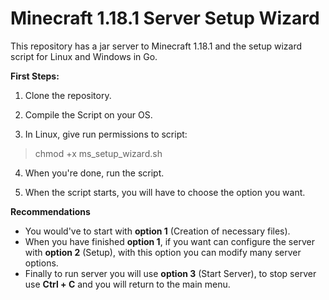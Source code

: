 # Minecraft 1.18.1 Server Setup Wizard

This repository has a jar server to Minecraft 1.18.1 and the setup wizard script for Linux and Windows in Go.

**First Steps:**

1. Clone the repository.

2. Compile the Script on your OS.

3. In Linux, give run permissions to script: 

> chmod +x ms_setup_wizard.sh

4. When you're done, run the script.

5. When the script starts, you will have to choose the option you want.

**Recommendations**
 
 - You would've to start with **option 1** (Creation of necessary files).
 - When you have finished **option 1**, if you want can configure the server with **option 2** (Setup), with this option you can modify many server options.
 - Finally to run server you will use **option 3** (Start Server), to stop server use **Ctrl + C** and you will return to the main menu.
